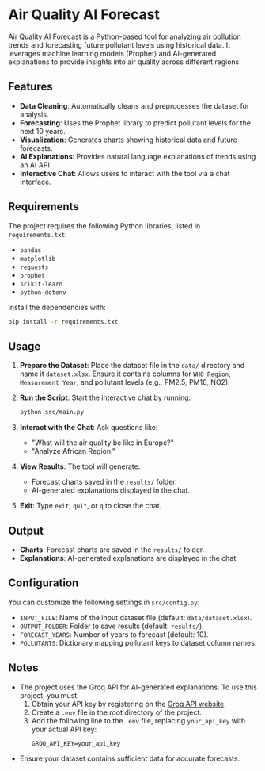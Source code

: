 # Air Quality AI Forecast

Air Quality AI Forecast is a Python-based tool for analyzing air pollution trends and forecasting future pollutant levels using historical data. It leverages machine learning models (Prophet) and AI-generated explanations to provide insights into air quality across different regions.

## Features

- **Data Cleaning**: Automatically cleans and preprocesses the dataset for analysis.
- **Forecasting**: Uses the Prophet library to predict pollutant levels for the next 10 years.
- **Visualization**: Generates charts showing historical data and future forecasts.
- **AI Explanations**: Provides natural language explanations of trends using an AI API.
- **Interactive Chat**: Allows users to interact with the tool via a chat interface.

## Requirements

The project requires the following Python libraries, listed in `requirements.txt`:

- `pandas`
- `matplotlib`
- `requests`
- `prophet`
- `scikit-learn`
- `python-dotenv`

Install the dependencies with:

```bash
pip install -r requirements.txt
```

## Usage

1. **Prepare the Dataset**: Place the dataset file in the `data/` directory and name it `dataset.xlsx`. Ensure it contains columns for `WHO Region`, `Measurement Year`, and pollutant levels (e.g., PM2.5, PM10, NO2).

2. **Run the Script**: Start the interactive chat by running:

   ```bash
   python src/main.py
   ```

3. **Interact with the Chat**: Ask questions like:

   - "What will the air quality be like in Europe?"
   - "Analyze African Region."

4. **View Results**: The tool will generate:

   - Forecast charts saved in the `results/` folder.
   - AI-generated explanations displayed in the chat.

5. **Exit**: Type `exit`, `quit`, or `q` to close the chat.

## Output

- **Charts**: Forecast charts are saved in the `results/` folder.
- **Explanations**: AI-generated explanations are displayed in the chat.

## Configuration

You can customize the following settings in `src/config.py`:

- `INPUT_FILE`: Name of the input dataset file (default: `data/dataset.xlsx`).
- `OUTPUT_FOLDER`: Folder to save results (default: `results/`).
- `FORECAST_YEARS`: Number of years to forecast (default: 10).
- `POLLUTANTS`: Dictionary mapping pollutant keys to dataset column names.

## Notes

- The project uses the Groq API for AI-generated explanations. To use this project, you must:
  1. Obtain your API key by registering on the [Groq API website](https://console.groq.com/keys).
  2. Create a `.env` file in the root directory of the project.
  3. Add the following line to the `.env` file, replacing `your_api_key` with your actual API key:
     ```
     GROQ_API_KEY=your_api_key
     ```
- Ensure your dataset contains sufficient data for accurate forecasts.
